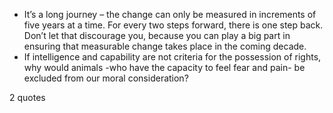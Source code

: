  - It’s a long journey – the change can only be measured in increments of five years at a time. For every two steps forward, there is one step back. Don’t let that discourage you, because you can play a big part in ensuring that measurable change takes place in the coming decade.
 - If intelligence and capability are not criteria for the possession of rights, why would animals -who have the capacity to feel fear and pain- be excluded from our moral consideration?

2 quotes